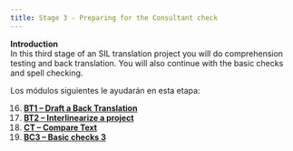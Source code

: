 ```yaml
---
title: Stage 3 - Preparing for the Consultant check
---
```


**Introduction**   
In this third stage of an SIL translation project you will do comprehension testing and back translation. You will also continue with the basic checks and spell checking.

Los módulos siguientes le ayudarán en esta etapa:

16. [**BT1 – Draft a Back Translation**](16.BT1.md)
17. [**BT2 – Interlinearize a project**](17.BT2.md)
18. [**CT – Compare Text**](18.CT.md)
19. [**BC3 – Basic checks 3**](19.BC3.md)
